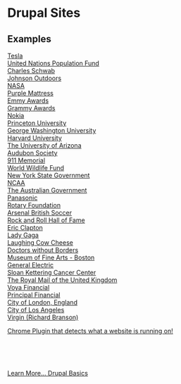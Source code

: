 
# Drupal Sites
## Examples 

[Tesla](https://www.tesla.com/)<br>
[United Nations Population Fund](https://www.unfpa.org/)<br>
[Charles Schwab](https://www.schwab.com/)<br>
[Johnson Outdoors](https://www.johnsonoutdoors.com/us)<br>
[NASA](https://www.nasa.gov/)<br>
[Purple Mattress](https://purple.com/)<br>
[Emmy Awards](https://www.emmys.com/)<br>
[Grammy Awards](https://www.grammy.com/)<br>
[Nokia](https://www.nokia.com/)<br>
[Princeton University](https://www.princeton.edu/)<br>
[George Washington University](https://www.gwu.edu/)<br>
[Harvard University](https://www.harvard.edu/)<br>
[The University of Arizona](https://www.arizona.edu/)<br>
[Audubon Society](https://www.audubon.org/)<br>
[911 Memorial](https://www.911memorial.org/)<br>
[World Wildlife Fund](https://www.wwf.org.uk/)<br>
[New York State Government](https://www.ny.gov/)<br>
[NCAA](https://www.ncaa.com/)<br>
[The Australian Government](https://www.australia.gov.au/)<br>
[Panasonic](https://na.panasonic.com/us/)<br>
[Rotary Foundation](https://www.rotary.org/en/about-rotary/rotary-foundation)<br>
[Arsenal British Soccer](https://www.arsenal.com/)<br>
[Rock and Roll Hall of Fame](https://www.rockhall.com/)<br>
[Eric Clapton](https://ericclapton.com/pages/moon-river)<br>
[Lady Gaga](https://www.ladygaga.com/#/)<br>
[Laughing Cow Cheese](https://www.thelaughingcow.com/)<br>
[Doctors without Borders](https://www.doctorswithoutborders.org/)<br>
[Museum of Fine Arts - Boston](https://www.mfa.org/)<br>
[General Electric](https://www.ge.com/)<br>
[Sloan Kettering Cancer Center](https://www.mskcc.org/)<br>
[The Royal Mail of the United Kingdom](https://www.royalmail.com/)<br>
[Voya Financial](https://www.voya.com/)<br>
[Principal Financial](https://www.principal.com/)<br>
[City of London, England](https://www.london.gov.uk/)<br>
[City of Los Angeles](https://lacity.gov/)<br>
[Virgin (Richard Branson)](https://www.virgin.com/)

<font color=yellow>[Chrome Plugin that detects what a website is running on!](https://www.whatruns.com/?source=plugin)</font>

<br>
<br>
<br>

[Learn More... Drupal Basics](../chapters.md#drupal-basics)
